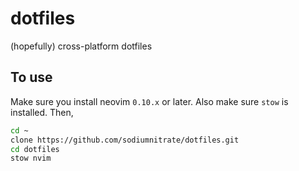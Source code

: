 # dotfiles
(hopefully) cross-platform dotfiles

## To use
Make sure you install neovim `0.10.x` or later. Also make sure `stow` is installed. Then,
```bash
cd ~
clone https://github.com/sodiumnitrate/dotfiles.git
cd dotfiles
stow nvim
```
